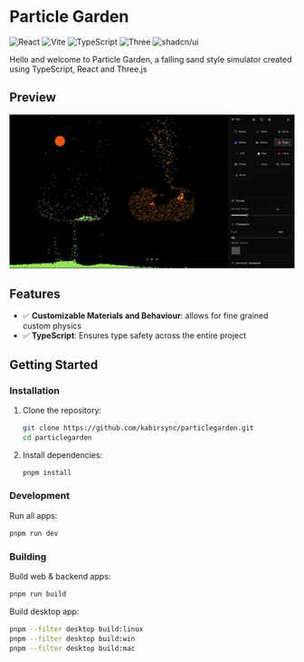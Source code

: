 # Particle Garden

![React](https://img.shields.io/badge/React-18-blue)
![Vite](https://img.shields.io/badge/Vite-Latest-brightgreen)
![TypeScript](https://img.shields.io/badge/TypeScript-5-blue)
![Three](https://img.shields.io/badge/Three-Latest-orange)
![shadcn/ui](https://img.shields.io/badge/shadcn%2Fui-Latest-purple)

<!-- ![Prettier](https://img.shields.io/badge/Prettier-Formatted-ff69b4) -->

Hello and welcome to Particle Garden, a falling sand style simulator created using TypeScript, React and Three.js

## Preview

![App Preview](.docs/preview.png)

## Features

- ✅ **Customizable Materials and Behaviour**: allows for fine grained custom physics
- ✅ **TypeScript**: Ensures type safety across the entire project

## Getting Started

### Installation

1. Clone the repository:
   ```sh
   git clone https://github.com/kabirsync/particlegarden.git
   cd particlegarden
   ```
2. Install dependencies:
   ```sh
   pnpm install
   ```

### Development

Run all apps:

```sh
pnpm run dev
```

### Building

Build web & backend apps:

```sh
pnpm run build
```

Build desktop app:

```sh
pnpm --filter desktop build:linux
pnpm --filter desktop build:win
pnpm --filter desktop build:mac
```
